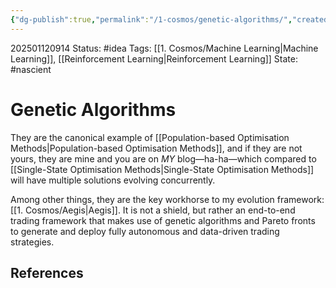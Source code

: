 ```yaml
---
{"dg-publish":true,"permalink":"/1-cosmos/genetic-algorithms/","created":"2025-01-22T11:17:13.971-05:00","updated":"2025-05-28T15:55:16.421-04:00"}
---
```


202501120914
Status: #idea
Tags: [[1. Cosmos/Machine Learning\|Machine Learning]], [[Reinforcement Learning\|Reinforcement Learning]]
State: #nascient
# Genetic Algorithms

They are the canonical example of [[Population-based Optimisation Methods\|Population-based Optimisation Methods]], and if they are not yours, they are mine and you are on *MY* blog—ha-ha—which compared to [[Single-State Optimisation Methods\|Single-State Optimisation Methods]] will have multiple solutions evolving concurrently.

Among other things, they are the key workhorse to my evolution framework: [[1. Cosmos/Aegis\|Aegis]]. It is not a shield, but rather an end-to-end trading framework that makes use of genetic algorithms and Pareto fronts to generate and deploy fully autonomous and data-driven trading strategies.
## References
